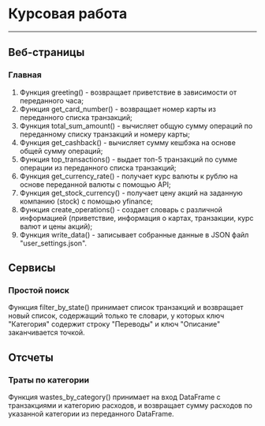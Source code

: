 # Курсовая работа
________________________________________________________________
## Веб-страницы
### Главная 
1. Функция greeting() - возвращает приветствие в зависимости от переданного часа;
2. Функция get_card_number() - возвращает номер карты из переданного списка транзакций;
3. Функция total_sum_amount() - вычисляет общую сумму операций по переданному списку транзакций и номеру карты;
4. Функция get_cashback() - вычисляет сумму кешбэка на основе общей сумму операций;
5. Функция top_transactions() - выдает топ-5 транзакций по сумме операции из переданного списка транзакций;
6. Функция get_currency_rate() - получает курс валюты к рублю на основе переданной валюты с помощью API;
7. Функция get_stock_currency() - получает цену акций на заданную компанию (stock) с помощью yfinance;
8. Функция create_operations() - создает словарь с различной информацией (приветствие, информация о картах, транзакции, курс валют и цены акций);
9. Функция write_data() - записывает собранные данные в JSON файл "user_settings.json".
## Сервисы
### Простой поиск
Функция filter_by_state() принимает список транзакций и возвращает новый список, содержащий только те словари, у которых ключ "Категория" содержит строку "Переводы" и ключ "Описание" заканчивается точкой.
## Отсчеты
### Траты по категории
Функция wastes_by_category() принимает на вход DataFrame с транзакциями и категорию расходов, и возвращает сумму расходов по указанной категории из переданного DataFrame.